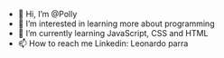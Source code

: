 - 👋 Hi, I’m @Polly
- 👀 I’m interested in learning more about programming
- 🌱 I’m currently learning JavaScript, CSS and HTML
- 📫 How to reach me Linkedin: Leonardo parra

<!---
Unblooded/Unblooded is a ✨ special ✨ repository because its `README.md` (this file) appears on your GitHub profile.
You can click the Preview link to take a look at your changes.
--->
